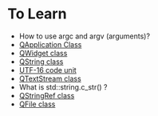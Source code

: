 # To Learn

* How to use argc and argv (arguments)?
* [QApplication Class](https://doc.qt.io/qt-5/qapplication.html)
* [QWidget class](https://doc.qt.io/qt-5/qwidget.html#details)
* [QString class](https://doc.qt.io/qt-5/qstring.html#details)
* [UTF-16 code unit](https://en.wikipedia.org/wiki/UTF-16)
* [QTextStream class](https://doc.qt.io/qt-5/qtextstream.html#details)
* What is std::string.c_str() ?
* [QStringRef class](https://doc.qt.io/qt-5/qstringref.html)
* [QFile class](https://doc.qt.io/qt-5/qfile.html)